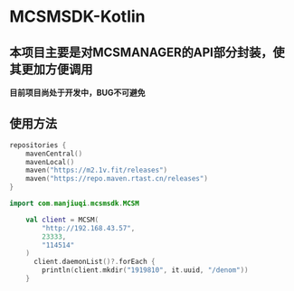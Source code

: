 # MCSMSDK-Kotlin
## 本项目主要是对MCSMANAGER的API部分封装，使其更加方便调用

**目前项目尚处于开发中，BUG不可避免**
## 使用方法

```kotlin
repositories {
    mavenCentral()
    mavenLocal()
    maven("https://m2.1v.fit/releases")
    maven("https://repo.maven.rtast.cn/releases")
}
```

```kotlin
import com.manjiuqi.mcsmsdk.MCSM

    val client = MCSM(
        "http://192.168.43.57",
        23333,
        "114514"
    )
      client.daemonList()?.forEach {
        println(client.mkdir("1919810", it.uuid, "/denom"))
    }
```
